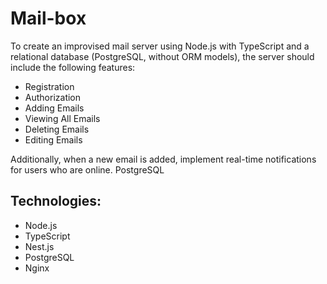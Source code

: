 # Mail-box

To create an improvised mail server using Node.js with TypeScript and a relational database (PostgreSQL, without ORM models), the server should include the following features:

- Registration
- Authorization
- Adding Emails
- Viewing All Emails
- Deleting Emails
- Editing Emails

Additionally, when a new email is added, implement real-time notifications for users who are online.
PostgreSQL

## Technologies:
- Node.js
- TypeScript
- Nest.js
- PostgreSQL
- Nginx
